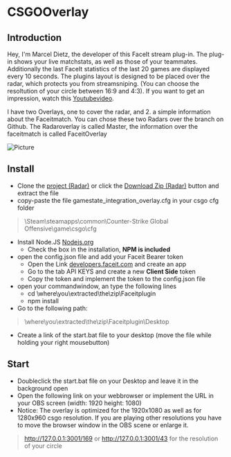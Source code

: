 # **CSGOOverlay**

## Introduction

Hey, I'm Marcel Dietz, the developer of this FaceIt stream plug-in.
The plug-in shows your live matchstats, as well as those of your teammates.
Additionally the last FaceIt statistics of the last 20 games are displayed every 10 seconds.
The plugins layout is designed to be placed over the radar, which protects you from streamsniping. (You can choose the resoltution of your circle between 16:9 and 4:3).
If you want to get an impression, watch this [Youtubevideo](https://youtu.be/RvJDKx1TZwM). 

I have two Overlays, one to cover the radar, and 2. a simple information about the Faceitmatch.
You can chose these two Radars over the branch on Github.
The Radaroverlay is called Master, the information over the faceitmatch is called FaceitOverlay

![Picture](https://raw.githubusercontent.com/Dietze1595/Faceitplugin/master/public/picture/overview.PNG) 




## Install

* Clone the [project (Radar)](https://github.com/Dietze1595/Faceitplugin) or click the [Download Zip (Radar)](https://github.com/Dietze1595/Faceitplugin/archive/master.zip) button and extract the file
* copy-paste the file gamestate_integration_overlay.cfg in your csgo cfg folder 
> \Steam\steamapps\common\Counter-Strike Global Offensive\game\csgo\cfg
* Install Node.JS [Nodejs.org](https://nodejs.org/en/download/)
  * Check the box in the installation, **NPM is included**
* open the config.json file and add your Faceit Bearer token
  * Open the Link [developers.faceit.com](https://developers.faceit.com/apps) and create an app
  * Go to the tab API KEYS and create a new **Client Side** token
  * Copy the token and implement the token to the config.json file
* open your commandwindow, an type the following lines
  * cd \where\you\extracted\the\zip\Faceitplugin
  * npm install
* Go to the following path: 
> \where\you\extracted\the\zip\Faceitplugin\Desktop
* Create a link of the start.bat file to your desktop (move the file while holding your right mousebutton)
 
## Start

* Doubleclick the start.bat file on your Desktop and leave it in the background open
* Open the following link on your webbrowser or implement the URL in your OBS screen (width: 1920 height: 1080)
* Notice: The overlay is optimized for the 1920x1080 as well as for 1280x960 csgo resolution. If you are playing other resolutions you have to move the browser window in the OBS scene or enlarge it.
> http://127.0.0.1:3001/169 or http://127.0.0.1:3001/43 for the resolution of your circle

